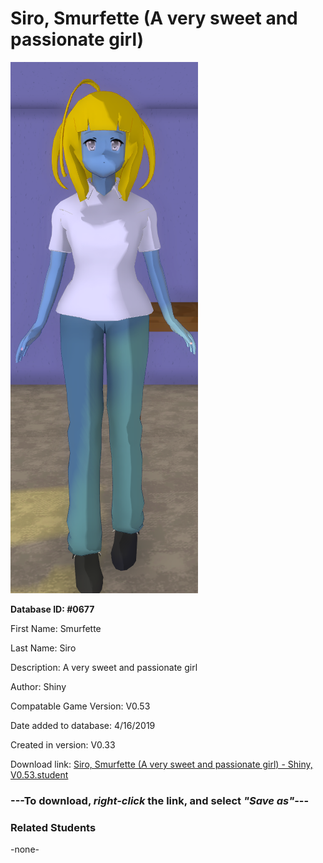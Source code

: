 # Siro, Smurfette (A very sweet and passionate girl)

<img src="../../Files/Images/Siro, Smurfette (A very sweet and passionate girl).png" title="Siro, Smurfette (A very sweet and passionate girl) - Shiny, V0.53">

**Database ID: #0677**

First Name: Smurfette

Last Name: Siro

Description: A very sweet and passionate girl

Author: Shiny

Compatable Game Version: V0.53

Date added to database: 4/16/2019

Created in version: V0.33

Download link: <a href="https://raw.githubusercontent.com/Arbiter1223/Daigaku-Gurashi-Custom-Students/master/Files/Student%20Files/Siro%2C%20Smurfette%20(A%20very%20sweet%20and%20passionate%20girl)%20-%20Shiny%2C%20V0.53.student">Siro, Smurfette (A very sweet and passionate girl) - Shiny, V0.53.student</a>

### ---**To download, _right-click_ the link, and select _"Save as"_**---

### Related Students

-none-
